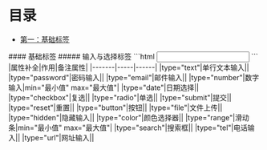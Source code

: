 # 目录
- [第一：基础标签](#基础标签)

<a name="基础标签">
#### 基础标签
##### 输入与选择标签
```html
<input type="输入类型">
```
|属性补全|作用|备注属性|
|-------|-----|------|
|type="text"|单行文本输入||
|type="password"|密码输入||
|type="email"|邮件输入||
|type="number"|数字输入|min="最小值" max="最大值"|
|type="date"|日期选择||
|type="checkbox"|复选||
|type="radio"|单选||
|type="submit"|提交||
|type="reset"|重置||
|type="button"|按钮||
|type="file"|文件上传||
|type="hidden"|隐藏输入||
|type="color"|颜色选择器||
|type="range"|滑动条|min="最小值" max="最大值"|
|type="search"|搜索框||
|type="tel"|电话输入||
|type="url"|网址输入||
